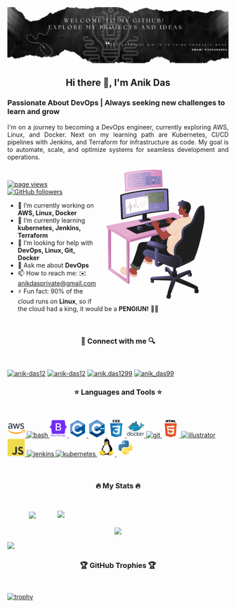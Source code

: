 <img src="https://github.com/anik-devops11/anik-devops11/blob/main/images/Github%20Banner.png" border="0">

<h2 align="center">Hi there 👋, I'm Anik Das</h2>

### Passionate About DevOps | Always seeking new challenges to learn and grow

<p style="text-align: justify;">I'm on a journey to becoming a DevOps engineer, currently exploring AWS, Linux, and Docker. Next on my learning path are Kubernetes, CI/CD pipelines with Jenkins, and Terraform for infrastructure as code. My goal is to automate, scale, and optimize systems for seamless development and operations.</p>



<img align = "right" alt = "coding" width="300" src = "https://github.com/anik-devops11/anik-devops11/blob/main/images/Gif.gif"> </br>

<P align="left">
  <a href="https://github.com/MacroPower/MacroPower">
    <img src="https://komarev.com/ghpvc/?username=anik-devops11" alt="page views" />
  </a>

  <a href="https://github.com/MacroPower?tab=followers">
    <img alt="GitHub followers" src="https://img.shields.io/github/followers/anik-devops11?style=flat&logo=github">
  </a>
</p>


- 🔭 I’m currently working on **AWS, Linux, Docker**
- 🌱 I’m currently learning **kubernetes, Jenkins, Terraform**
- 🤔 I’m looking for help with **DevOps, Linux, Git, Docker** 
- 💬 Ask me about **DevOps**
- 📫 How to reach me: <span style="color: black; text-decoration: none;">✉️ anikdasprivate@gmail.com</span>
- ⚡ Fun fact: 90% of the cloud runs on **Linux**, so if the cloud had a king, it would be a **PENGIUN!** 👑🐧 

<br>

<h3 align="center">🔎 Connect with me 🔍</h3>
<br>

<a href="https://github.com/anik-devops11" target="blank"><img align="center" src="https://raw.githubusercontent.com/rahuldkjain/github-profile-readme-generator/master/src/images/icons/Social/github.svg" alt="anik-das12" height="30" width="40" /></a>
<a href="https://linkedin.com/in/anik-das12" target="blank"><img align="center" src="https://raw.githubusercontent.com/rahuldkjain/github-profile-readme-generator/master/src/images/icons/Social/linked-in-alt.svg" alt="anik-das12" height="30" width="40" /></a>
<a href="https://fb.com/anik.das1299" target="blank"><img align="center" src="https://raw.githubusercontent.com/rahuldkjain/github-profile-readme-generator/master/src/images/icons/Social/facebook.svg" alt="anik.das1299" height="30" width="40" /></a>
<a href="https://instagram.com/anik_das99" target="blank"><img align="center" src="https://raw.githubusercontent.com/rahuldkjain/github-profile-readme-generator/master/src/images/icons/Social/instagram.svg" alt="anik_das99" height="30" width="40" /></a> 


<h3 align="center">⭐ Languages and Tools ⭐</h3>
<br>

<p align="left"> <a href="https://aws.amazon.com" target="_blank" rel="noreferrer"> <img src="https://raw.githubusercontent.com/devicons/devicon/master/icons/amazonwebservices/amazonwebservices-original-wordmark.svg" alt="aws" width="40" height="40"/> </a> <a href="https://www.gnu.org/software/bash/" target="_blank" rel="noreferrer"> <img src="https://www.vectorlogo.zone/logos/gnu_bash/gnu_bash-icon.svg" alt="bash" width="40" height="40"/> </a> <a href="https://getbootstrap.com" target="_blank" rel="noreferrer"> <img src="https://raw.githubusercontent.com/devicons/devicon/master/icons/bootstrap/bootstrap-plain-wordmark.svg" alt="bootstrap" width="40" height="40"/> </a> <a href="https://www.cprogramming.com/" target="_blank" rel="noreferrer"> <img src="https://raw.githubusercontent.com/devicons/devicon/master/icons/c/c-original.svg" alt="c" width="40" height="40"/> </a> <a href="https://www.w3schools.com/cpp/" target="_blank" rel="noreferrer"> <img src="https://raw.githubusercontent.com/devicons/devicon/master/icons/cplusplus/cplusplus-original.svg" alt="cplusplus" width="40" height="40"/> </a> <a href="https://www.w3schools.com/css/" target="_blank" rel="noreferrer"> <img src="https://raw.githubusercontent.com/devicons/devicon/master/icons/css3/css3-original-wordmark.svg" alt="css3" width="40" height="40"/> </a> <a href="https://www.docker.com/" target="_blank" rel="noreferrer"> <img src="https://raw.githubusercontent.com/devicons/devicon/master/icons/docker/docker-original-wordmark.svg" alt="docker" width="40" height="40"/> </a>  </a> <a href="https://git-scm.com/" target="_blank" rel="noreferrer"> <img src="https://www.vectorlogo.zone/logos/git-scm/git-scm-icon.svg" alt="git" width="40" height="40"/> </a> <a href="https://www.w3.org/html/" target="_blank" rel="noreferrer"> <img src="https://raw.githubusercontent.com/devicons/devicon/master/icons/html5/html5-original-wordmark.svg" alt="html5" width="40" height="40"/> </a> <a href="https://www.adobe.com/in/products/illustrator.html" target="_blank" rel="noreferrer"> <img src="https://www.vectorlogo.zone/logos/adobe_illustrator/adobe_illustrator-icon.svg" alt="illustrator" width="40" height="40"/> </a> <a href="https://developer.mozilla.org/en-US/docs/Web/JavaScript" target="_blank" rel="noreferrer"> <img src="https://raw.githubusercontent.com/devicons/devicon/master/icons/javascript/javascript-original.svg" alt="javascript" width="40" height="40"/> </a> <a href="https://www.jenkins.io" target="_blank" rel="noreferrer"> <img src="https://www.vectorlogo.zone/logos/jenkins/jenkins-icon.svg" alt="jenkins" width="40" height="40"/> </a> <a href="https://kubernetes.io" target="_blank" rel="noreferrer"> <img src="https://www.vectorlogo.zone/logos/kubernetes/kubernetes-icon.svg" alt="kubernetes" width="40" height="40"/> </a> <a href="https://www.linux.org/" target="_blank" rel="noreferrer"> <img src="https://raw.githubusercontent.com/devicons/devicon/master/icons/linux/linux-original.svg" alt="linux" width="40" height="40"/> </a> <a href="https://www.python.org" target="_blank" rel="noreferrer"> <img src="https://raw.githubusercontent.com/devicons/devicon/master/icons/python/python-original.svg" alt="python" width="40" height="40"/> </a></p>

<br>

<h3 align="center">🔥   My Stats  🔥</h3>
<br>

<p align=center>
  <div align=center>
    <a href="https://github.com/denvercoder1/github-readme-streak-stats" title="Go to Source">
      <img align="center" width=390 src="https://github-readme-streak-stats.herokuapp.com/?user=anik-devops11&theme=radical&hide_border=false" />
    </a>
    <a href="https://github.com/anuraghazra/github-readme-stats" title="Go to Source">
      <img align="right" width=390 src="https://github-readme-stats.vercel.app/api?username=anik-devops11&theme=radical&_border=false&include_all_commits=true&count_private=true" />
    </a>
  </div>
  <br>
  <div align=center>
    <a><img align="center" src="https://github-readme-stats.vercel.app/api/top-langs/?username=anik-devops11&layout=compact&theme=radical" /></a>
    
  <br/>

  </div>
  <br>

<img src="https://github-readme-activity-graph.vercel.app/graph?username=anik-devops11&bg_color=1F222E&color=F8D866&line=F85D7F&point=FFFFFF&hide_border=true"  />

</p>

<h3 align="center">  🏆 GitHub Trophies 🏆 </h3>
<br>

[![trophy](https://github-profile-trophy.vercel.app/?username=anik-devops11&theme=onedark)](https://github.com/ryo-ma/github-profile-trophy)